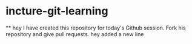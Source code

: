 # incture-git-learning

** hey I have created this repository for today's Github session. Fork his repository and give pull requests.
hey added a new line
